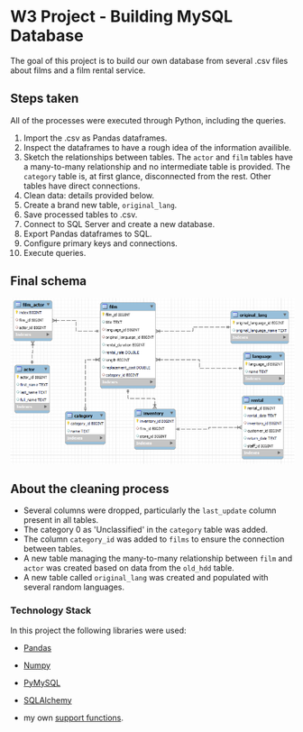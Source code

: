 # W3 Project - Building MySQL Database 

The goal of this project is to build our own database from several .csv files about films and a film rental service.

## Steps taken

All of the processes were executed through Python, including the queries.

1. Import the .csv as Pandas dataframes.
1. Inspect the dataframes to have a rough idea of the information availible.
1. Sketch the relationships between tables. The `actor` and `film` tables have a many-to-many relationship and no intermediate table is provided. The `category` table is, at first glance, disconnected from the rest. Other tables have direct connections.
1. Clean data: details provided below.
1. Create a brand new table, `original_lang`.
1. Save processed tables to .csv.
1. Connect to SQL Server and create a new database.
1. Export Pandas dataframes to SQL.
1. Configure primary keys and connections.
1. Execute queries.

## Final schema

![final_schema](https://raw.githubusercontent.com/jgchaparro/w4-database-project/main/schema/final_schema.png)

## About the cleaning process

- Several columns were dropped, particularly the `last_update` column present in all tables. 
- The category 0 as 'Unclassified' in the `category` table was added.
- The column `category_id` was added to `films` to ensure the connection between tables.
- A new table managing the many-to-many relationship between `film` and `actor` was created based on data from the `old_hdd` table.
- A new table called `original_lang` was created and populated with several random languages.

### Technology Stack

In this project the following libraries were used:

 - [Pandas](https://pandas.pydata.org/docs/)

 - [Numpy](https://numpy.org/doc/stable/) 

 - [PyMySQL](https://github.com/PyMySQL/PyMySQL) 

 - [SQLAlchemy](https://www.sqlalchemy.org/)

 - my own [support functions](https://github.com/jgchaparro/w4-database-project/blob/main/src/functions.py).
